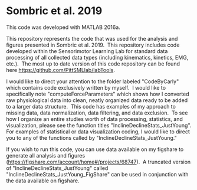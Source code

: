 # Sombric et al. 2019

This code was developed with MATLAB 2016a.

This repository represents the code that was used for the analysis and figures presented in Sombric et al. 2019.  This repository includes code developed within the Sensorimotor Learning Lab for standard data processing of all collected data types (including kinematics, kinetics, EMG, etc.).  The most up to date version of this code repository can be found here <https://github.com/PittSMLlab/labTools>. 

I would like to direct your attention to the folder labeled "CodeByCarly" which contains code exclusively written by myself.  I would like to specifically note "computeForceParameters" which shows how I converted raw physiological data into clean, neatly organized data ready to be added to a larger data structure.  This code has examples of my approach to missing data, data normalization, data filtering, and data exclusion.  To see how I organize an entire studies worth of data processing, statistics, and visualization, please see the function titles "InclineDeclineStats_JustYoung". For examples of statistical or data visualization coding, I would like to direct you to any of the functions called by "InclineDeclineStats_JustYoung."

If you wish to run this code, you can use data available on my figshare to generate all analysis and figures (https://figshare.com/account/home#/projects/68747).  A truncated version of "InclineDeclineStats_JustYoung" called "InclineDeclineStats_JustYoung_FigShare" can be used in conjunction with the data available on figshare.
